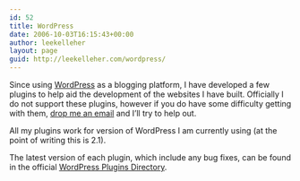 ```yaml
---
id: 52
title: WordPress
date: 2006-10-03T16:15:43+00:00
author: leekelleher
layout: page
guid: http://leekelleher.com/wordpress/
---
```

Since using [WordPress](http://wordpress.org/) as a blogging platform, I have developed a few plugins to help aid the development of the websites I have built. Officially I do not support these plugins, however if you do have some difficulty getting with them, [drop me an email](http://leekelleher.com/contact/) and I&#8217;ll try to help out.

All my plugins work for version of WordPress I am currently using (at the point of writing this is 2.1).

The latest version of each plugin, which include any bug fixes, can be found in the official [WordPress Plugins Directory](http://wordpress.org/extend/plugins/).

<!-- p>If you would like to show your gratitude there are donate and wishlist links on each of the plugin pages.</p -->